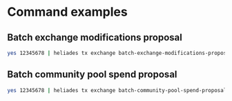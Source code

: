 # Command examples

## Batch exchange modifications proposal

```sh
yes 12345678 | heliades tx exchange batch-exchange-modifications-proposal --proposal="./helios-chain/modules/exchange/client/cli/proposals/batchproposal.json" --deposit=10000000inj --from=genesis
```

## Batch community pool spend proposal

```sh
yes 12345678 | heliades tx exchange batch-community-pool-spend-proposal --proposal="./helios-chain/modules/exchange/client/cli/proposals/batchcommunitypoolspendproposal.json" --deposit=10000000inj --from=genesis
```
